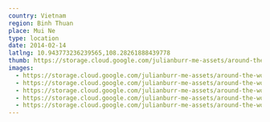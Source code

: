```yaml
---
country: Vietnam
region: Binh Thuan
place: Mui Ne
type: location
date: 2014-02-14
latlng: 10.943773236239565,108.28261888439778
thumb: https://storage.cloud.google.com/julianburr-me-assets/around-the-world/vietnam/mui-ne/IMG_2830--thumb.JPG
images:
  - https://storage.cloud.google.com/julianburr-me-assets/around-the-world/vietnam/mui-ne/IMG_2847.JPG
  - https://storage.cloud.google.com/julianburr-me-assets/around-the-world/vietnam/mui-ne/IMG_2830.JPG
  - https://storage.cloud.google.com/julianburr-me-assets/around-the-world/vietnam/mui-ne/IMG_2831.JPG
  - https://storage.cloud.google.com/julianburr-me-assets/around-the-world/vietnam/mui-ne/IMG_2838.JPG
  - https://storage.cloud.google.com/julianburr-me-assets/around-the-world/vietnam/mui-ne/IMG_2834.JPG
---
```

